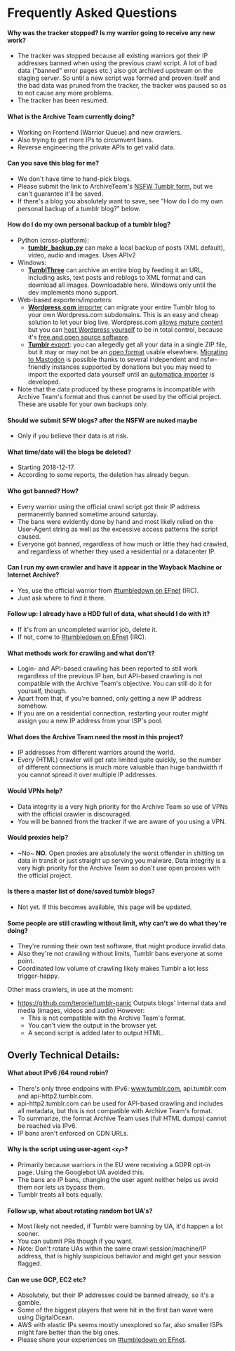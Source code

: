# Frequently Asked Questions

#### Why was the tracker stopped? Is my warrior going to receive any new work?
- The tracker was stopped because all existing warriors got their IP addresses banned when using the previous crawl script.
  A lot of bad data ("banned" error pages etc.) also got archived upstream on the staging server.
  So until a new script was formed and proven itself and the bad data was pruned from the tracker,
  the tracker was paused so as to not cause any more problems.
- The tracker has been resumed.
  
#### What is the Archive Team currently doing?
 - Working on Frontend (Warrior Queue) and new crawlers.
 - Also trying to get more IPs to circumvent bans.
 - Reverse engineering the private APIs to get valid data.

#### Can you save this blog for me?
- We don't have time to hand-pick blogs.
- Please submit the link to ArchiveTeam's [NSFW Tumblr form](https://docs.google.com/forms/d/e/1FAIpQLSdoYnlweKF-5iQ2G0FB9s7pDV_Le61dDU-gMMDsc8CQ50YBjQ/viewform), but we can't guarantee it'll be saved.
- If there's a blog you absolutely want to save, see "How do I do my own personal backup of a tumblr blog?" below.

#### How do I do my own personal backup of a tumblr blog?
 - Python (cross-platform):
   * [__tumblr_backup.py__](https://github.com/bbolli/tumblr-utils/blob/master/tumblr_backup_for_beginners.md)
     can make a local backup of posts (XML default), video, audio and images. Uses APIv2
 - Windows:
   * [__TumblThree__](https://www.jzab.de/content/tumblthree) can archive an entire blog by feeding it an URL, including asks, text posts and reblogs to XML format and can download all images. Downloadable here. Windows only until the dev implements mono support.
 - Web-based exporters/importers:
   * [__Wordpress.com__ importer](https://en.support.wordpress.com/import/import-from-tumblr/) can migrate your entire Tumblr blog to your own Wordpress.com subdomains. This is an easy and cheap solution to let your blog live. Wordpress.com [allows mature content](https://en.support.wordpress.com/mature-content/) but you can [host Wordpress yourself](https://wordpress.org/hosting/) to be in total control, because it's [free and open source software](https://en.wikipedia.org/wiki/Free_and_open-source_software).
   * [__Tumblr__ export](https://tumblr.zendesk.com/hc/en-us/articles/360005118894-Export-your-blog): you can allegedly get all your data in a single ZIP file, but it may or may not be an [open format](https://opendefinition.org/ofd/) usable elsewhere. [Migrating to Mastodon](https://blog.joinmastodon.org/2018/11/from-tumblr-to-mastodon/) is possible thanks to several independent and nsfw-friendly instances supported by donations but you may need to import the exported data yourself until an [automatica importer](https://github.com/tootsuite/mastodon/issues/9420) is developed.
 - Note that the data produced by these programs is incompatible with Archive Team's format and thus cannot be used by the official project. These are usable for your own backups only.
 
#### Should we submit SFW blogs? after the NSFW are nuked maybe
- Only if you believe their data is at risk.

#### What time/date will the blogs be deleted? 
- Starting 2018-12-17.
- According to some reports, the deletion has already begun.

#### Who got banned? How?
- Every warrior using the official crawl script got their IP address permanently banned sometime around saturday.
- The bans were evidently done by hand and most likely relied on the User-Agent string as well as the excessive access patterns the script caused.
- Everyone got banned, regardless of how much or little they had crawled, and regardless of whether they used a residential or a datacenter IP.

#### Can I run my own crawler and have it appear in the Wayback Machine or Internet Archive?
- Yes, use the official warrior from [#tumbledown on EFnet](http://chat.efnet.org:9090/?channels=%23tumbledown) (IRC).
- Just ask where to find it there.

#### Follow up: I already have a HDD full of data, what should I do with it?
- If it's from an uncompleted warrior job, delete it.
- If not, come to [#tumbledown on EFnet](http://chat.efnet.org:9090/?channels=%23tumbledown) (IRC).

#### What methods work for crawling and what don't?
   * Login- and API-based crawling has been reported to still work regardless of the previous IP ban, but API-based crawling is not compatible
     with the Archive Team's objective. You can still do it for yourself, though.
   * Apart from that, if you're banned, only getting a new IP address somehow.
   * If you are on a residential connection, restarting your router *might* assign you a new IP address from your ISP's pool.

#### What does the Archive Team need the most in this project?
- IP addresses from different warriors around the world.
- Every (HTML) crawler will get rate limited quite quickly, so the number of different connections is much more valuable than huge bandwidth if you cannot spread it over multiple IP addresses.

#### Would VPNs help?
- Data integrity is a very high priority for the Archive Team so use of VPNs with the official crawler is discouraged.
- You will be banned from the tracker if we are aware of you using a VPN.

#### Would proxies help?
- ~No~ __NO.__ Open proxies are absolutely the worst offender in shitting on data in transit or just straight up serving you malware.
  Data integrity is a very high priority for the Archive Team so don't use open proxies with the official project.

#### Is there a master list of done/saved tumblr blogs?
- Not yet. If this becomes available, this page will be updated.

#### Some people are still crawling without limit, why can't we do what they're doing?
 - They're running their own test software, that might produce invalid data.
 - Also they're not crawling without limits, Tumblr bans everyone at some point.
 - Coordinated low volume of crawling likely makes Tumblr a lot less trigger-happy.

Other mass crawlers, in use at the moment:
* https://github.com/terorie/tumblr-panic
  Outputs blogs' internal data and media (images, videos and audio)
  However:
  - This is not compatible with the Archive Team's format.
  - You can't view the output in the browser yet.
  - A second script is added later to output HTML.

## Overly Technical Details:

#### What about IPv6 /64 round robin?
- There's only three endpoins with IPv6: www.tumblr.com, api.tumblr.com and api-http2.tumblr.com.
- api-http2.tumblr.com can be used for API-based crawling and includes all metadata, but this is not compatible with Archive Team's format.
- To summarize, the format Archive Team uses (full HTML dumps) cannot be reached via IPv6.
- IP bans aren't enforced on CDN URLs.

#### Why is the script using user-agent `<xy>`?
- Primarily because warriors in the EU were receiving a GDPR opt-in page. Using the Googlebot UA avoided this.
- The bans are IP bans, changing the user agent neither helps us avoid them nor lets us bypass them.
- Tumblr treats all bots equally.

#### Follow up, what about rotating random bot UA's?
- Most likely not needed, if Tumblr were banning by UA, it'd happen a lot sooner.
- You can submit PRs though if you want.
- Note: Don't rotate UAs within the same crawl session/machine/IP address, that is highly suspicious behavior and might get your session flagged.

#### Can we use GCP, EC2 etc?
- Absolutely, but their IP addresses could be banned already, so it's a gamble.
- Some of the biggest players that were hit in the first ban wave were using DigitalOcean.
- AWS with elastic IPs seems mostly unexplored so far, also smaller ISPs might fare better than the big ones.
- Please share your experiences on [#tumbledown on EFnet](http://chat.efnet.org:9090/?channels=%23tumbledown).
